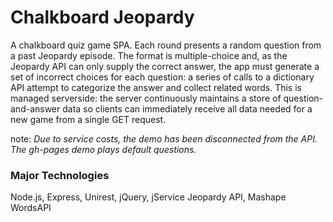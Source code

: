# Chalkboard Jeopardy
A chalkboard quiz game SPA. Each round presents a random question from a past Jeopardy episode. The format is multiple-choice and, as the Jeopardy API can only supply the correct answer, the app must generate a set of incorrect choices for each question: a series of calls to a dictionary API attempt to categorize the answer and collect related words. This is managed serverside: the server continuously maintains a store of question-and-answer data so clients can immediately receive all data needed for a new game from a single GET request.

note: *Due to service costs, the demo has been disconnected from the API. The gh-pages demo plays default questions.*

### Major Technologies
Node.js, Express, Unirest, jQuery, jService Jeopardy API, Mashape WordsAPI
